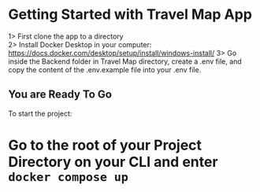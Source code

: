 # Getting Started with Travel Map App

1> First clone the app to a directory  
2> Install Docker Desktop in your computer: https://docs.docker.com/desktop/setup/install/windows-install/
3> Go inside the Backend folder in Travel Map directory, create a .env file, and copy the content of the .env.example file into your .env file.  


## You are Ready To Go  

To start the project:  

# Go to the root of your Project Directory on your CLI and enter ```docker compose up ```
